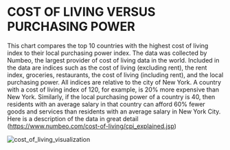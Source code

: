 # COST OF LIVING VERSUS PURCHASING POWER

This chart compares the top 10 countries with the highest cost of living index to their local purchasing power index. The data was collected by Numbeo, the largest provider of cost of living data in the world. Included in the data are indices such as the cost of living (excluding rent), the rent index, groceries, restaurants, the cost of living (including rent), and the local purchasing power. All indices are relative to the city of New York. A country with a cost of living index of 120, for example, is 20% more expensive than New York. Similarly, if the local purchasing power of a country is 40, then residents with an average salary in that country can afford 60% fewer goods and services than residents with an average salary in New York City. Here is a description of the data in great detail (https://www.numbeo.com/cost-of-living/cpi_explained.jsp)



![cost_of_living_visualization](https://user-images.githubusercontent.com/119361599/213942109-127cc825-74ec-4ba2-ba6f-a40c094c1737.png)
